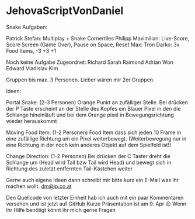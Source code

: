 # JehovaScriptVonDaniel
Snake Aufgaben:

Patrick Stefan: Multiplay + Snake Cornertiles
Philipp Maximilian: Live-Score, Score Screen (Game Over), Pause on Space, Reset
Max: Tron
Darko: 3x Food Items, -3 +3 +1

Noch keine Aufgabe Zugeordnet:
Richard
Sarah
Raimond
Adrian
Won 
Edward
Vladislav
Kim

Gruppen bis max. 3 Personen. Lieber wären mir 2er Gruppen.

Ideen:

Portal Snake: (2-3 Personen)
Orange Punkt an zufälliger Stelle. Bei drücken der P Taste erscheint an der Stelle des Kopfes ein Blauer Pixel in den die Schlange hineinläuft und bei dem Orange pixel in Bewegungsrichtung wieder herauskommt

Moving Food Item: (1-2 Personen)
Food Item dass sich jeden 10 Frame in eine zufällige Richtung um ein Pixel weiterbewegt. (Weiterbewegung nur in eine Richtung in der noch kein anderes Objekt auf dem Spielfeld ist!)

Change Direction: (1-2 Personen)
Bei drücken der C Taster dreht die Schlange um (Head wird Tail bzw Tail wird Head) und bewegt sich in Richtung des zuletzt entfernten Tail-Kästchen weiter

Gerne auch eigene Ideen dann schreibt mir bitte kurz ein E-Mail was ihr machen wollt. dm@ip.co.at

Den Quellcode von letzter Einheit hab ich auch mit ein paar Kommentaren versehen und ist jetzt auf GitHub
Kurze Präsentation ist am 9. Apr :wink: Wenn ihr Hilfe benötigt könnt ihr mich gerne Fragen
